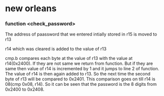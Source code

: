 # new orleans


### function <check_password>

The address of paassword that we entered intially stored in r15 is moved to r13

r14 which was cleared is added to the value of r13

cmp.b compares each byte at the value of r13 with the value at r14(0x2400). If they are not same we return from function. But if they are same then value of r14 is incremented by 1 and it jumps to line 2 of function. The value of r14 is then again added to r13. So the next time the second byte of r13 will be compared to 0x2401. This comparison goes on till r14 is 08(cmp 0x08, r14). So it can be seen that the password is the 8 digits from 0x2400 to 0x2408.